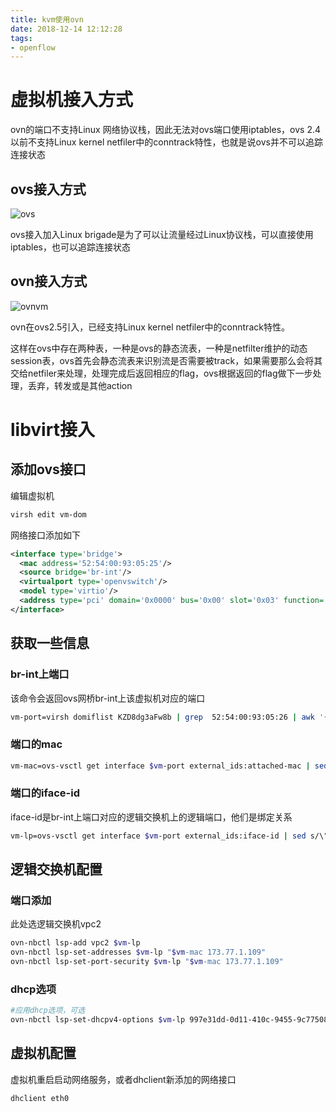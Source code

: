 ```yaml
---
title: kvm使用ovn
date: 2018-12-14 12:12:28
tags:
- openflow
---
```


# 虚拟机接入方式

ovn的端口不支持Linux 网络协议栈，因此无法对ovs端口使用iptables，ovs 2.4以前不支持Linux kernel netfiler中的conntrack特性，也就是说ovs并不可以追踪连接状态

<!--more-->

## ovs接入方式

![ovs](https://qiniu.li-rui.top/ovs.png)

ovs接入加入Linux brigade是为了可以让流量经过Linux协议栈，可以直接使用iptables，也可以追踪连接状态

## ovn接入方式

![ovnvm](https://qiniu.li-rui.top/ovnvm.png)

ovn在ovs2.5引入，已经支持Linux kernel netfiler中的conntrack特性。

这样在ovs中存在两种表，一种是ovs的静态流表，一种是netfilter维护的动态session表，ovs首先会静态流表来识别流是否需要被track，如果需要那么会将其交给netfiler来处理，处理完成后返回相应的flag，ovs根据返回的flag做下一步处理，丢弃，转发或是其他action

# libvirt接入

## 添加ovs接口

编辑虚拟机

```bash
virsh edit vm-dom
```
网络接口添加如下

```xml
<interface type='bridge'>
  <mac address='52:54:00:93:05:25'/>
  <source bridge='br-int'/>
  <virtualport type='openvswitch'/>  
  <model type='virtio'/>
  <address type='pci' domain='0x0000' bus='0x00' slot='0x03' function='0x0'/>
</interface>
```

## 获取一些信息

### br-int上端口

该命令会返回ovs网桥br-int上该虚拟机对应的端口

```bash
vm-port=virsh domiflist KZD8dg3aFw8b | grep  52:54:00:93:05:26 | awk '{print $1}'
```

### 端口的mac

```bash
vm-mac=ovs-vsctl get interface $vm-port external_ids:attached-mac | sed s/\"//g
```

### 端口的iface-id

iface-id是br-int上端口对应的逻辑交换机上的逻辑端口，他们是绑定关系

```bash
vm-lp=ovs-vsctl get interface $vm-port external_ids:iface-id | sed s/\"//g
```

## 逻辑交换机配置

### 端口添加

此处选逻辑交换机vpc2

```bash
ovn-nbctl lsp-add vpc2 $vm-lp
ovn-nbctl lsp-set-addresses $vm-lp "$vm-mac 173.77.1.109"
ovn-nbctl lsp-set-port-security $vm-lp "$vm-mac 173.77.1.109"
```

### dhcp选项

```bash
#应用dhcp选项，可选
ovn-nbctl lsp-set-dhcpv4-options $vm-lp 997e31dd-0d11-410c-9455-9c775085bed1
```

## 虚拟机配置

虚拟机重启启动网络服务，或者dhclient新添加的网络接口

```bash
dhclient eth0
```